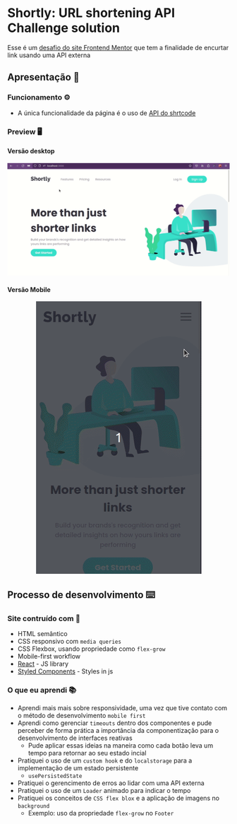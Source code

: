 # Shortly: URL shortening API Challenge solution

Esse é um [desafio do site Frontend Mentor](https://www.frontendmentor.io/challenges/url-shortening-api-landing-page-2ce3ob-G) que tem a finalidade de encurtar link usando uma API externa

## Apresentação 🎉

### Funcionamento ⚙️

- A única funcionalidade da página é o uso de [API do shrtcode](https://shrtco.de/docs/)

### Preview 🖥️

#### Versão desktop

![Gif desktop](https://github.com/davifelix5/shortly/blob/main/assets/shortly-desktop.gif?raw=true)

#### Versão Mobile

<p align="center">
  <img src="https://github.com/davifelix5/shortly/blob/main/assets/shortly-mobile.gif?raw=true" alt="Gif mobile" />
</p>

## Processo de desenvolvimento ⌨️

### Site contruído com 🔧 

- HTML semântico
- CSS responsivo com `media queries`
- CSS Flexbox, usando propriedade como `flex-grow`
- Mobile-first workflow
- [React](https://reactjs.org/) - JS library
- [Styled Components](https://styled-components.com/) - Styles in js

### O que eu aprendi 📚

- Aprendi mais mais sobre responsividade, uma vez que tive contato com o método de desenvolvimento `mobile first`
- Aprendi como gerenciar `timeouts` dentro dos componentes e pude perceber de forma prática a importância da componentização para o desenvolvimento de interfaces reativas
  - Pude aplicar essas ideias na maneira como cada botão leva um tempo para retornar ao seu estado incial
- Pratiquei o uso de um `custom hook` e do `localstorage` para a implementação de um estado persistente
  - `usePersistedState`
- Pratiquei o gerencimento de erros ao lidar com uma API externa
- Pratiquei o uso de um `Loader` animado para indicar o tempo
- Pratiquei os conceitos de `CSS flex blox` e a aplicação de imagens no `background`
  - Exemplo: uso da propriedade `flex-grow` no `Footer`
